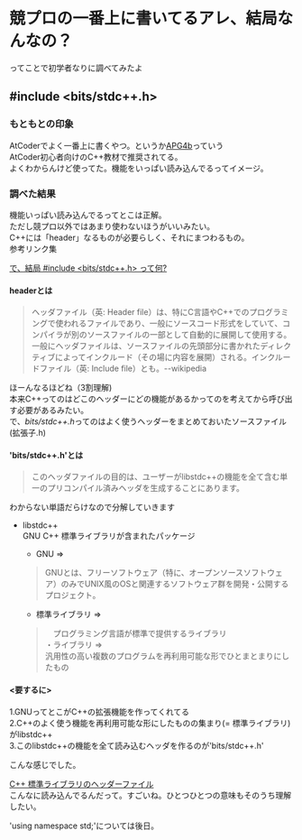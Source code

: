# 競プロの一番上に書いてるアレ、結局なんなの？
ってことで初学者なりに調べてみたよ

## #include <bits/stdc++.h>

### もともとの印象

AtCoderでよく一番上に書くやつ。というか[APG4b](https://atcoder.jp/contests/apg4b/tasks)っていう  
AtCoder初心者向けのC++教材で推奨されてる。  
よくわからんけど使ってた。機能をいっぱい読み込んでるってイメージ。

### 調べた結果

機能いっぱい読み込んでるってとこは正解。  
ただし競プロ以外ではあまり使わないほうがいいみたい。  
C++には「header」なるものが必要らしく、それにまつわるもの。  
参考リンク集   
    
[で、結局 #include <bits/stdc++.h> って何?](https://qiita.com/hakatashi/items/f9d9abf05a002b5c4dc5)

#### headerとは  

> ヘッダファイル（英: Header file）は、特にC言語やC++でのプログラミングで使われるファイルであり、一般にソースコード形式をしていて、コンパイラが別のソースファイルの一部として自動的に展開して使用する。一般にヘッダファイルは、ソースファイルの先頭部分に書かれたディレクティブによってインクルード（その場に内容を展開）される。インクルードファイル（英: Include file）とも。--wikipedia  


ほーんなるほどね（3割理解)  
本来C++ってのはどこのヘッダーにどの機能があるかってのを考えてから呼び出す必要があるみたい。  
で、*bits/stdc++.h*ってのはよく使うヘッダーをまとめておいたソースファイル(拡張子.h)  

#### 'bits/stdc++.h'とは  

>このヘッダファイルの目的は、ユーザーがlibstdc++の機能を全て含む単一のプリコンパイル済みヘッダを生成することにあります。  


わからない単語だらけなので分解していきます 

- libstdc++  
GNU C++ 標準ライブラリが含まれたパッケージ
    - GNU => 
    > GNUとは、フリーソフトウェア（特に、オープンソースソフトウェア）のみでUNIX風のOSと関連するソフトウェア群を開発・公開するプロジェクト。
    
    - 標準ライブラリ =>
    >　プログラミング言語が標準で提供するライブラリ  
         ・ライブラリ =>  
            汎用性の高い複数のプログラムを再利用可能な形でひとまとまりにしたもの  
    
    
#### <要するに>　　
1.GNUってとこがC++の拡張機能を作ってくれてる  
2.C++のよく使う機能を再利用可能な形にしたものの集まり(= 標準ライブラリ)がlibstdc++  
3.このlibstdc++の機能を全て読み込むヘッダを作るのが'bits/stdc++.h' 

こんな感じでした。

[C++ 標準ライブラリのヘッダーファイル](https://docs.oracle.com/cd/E19957-01/806-4840/Standard.html#757932)  
こんなに読み込んでるんだって。すごいね。ひとつひとつの意味もそのうち理解したい。
    

'using namespace std;'については後日。




